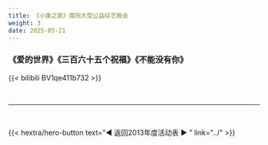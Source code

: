 ```yaml
---
title: 《小康之歌》南阳大型公益综艺晚会
weight: 3
date: 2025-05-21
---
```


### 《爱的世界》《三百六十五个祝福》《不能没有你》

{{< bilibili BV1qe411b732 >}}


<br>
<hr>
<br>

{{< hextra/hero-button text="◀ 返回2013年度活动表 ▶ " link="../" >}}